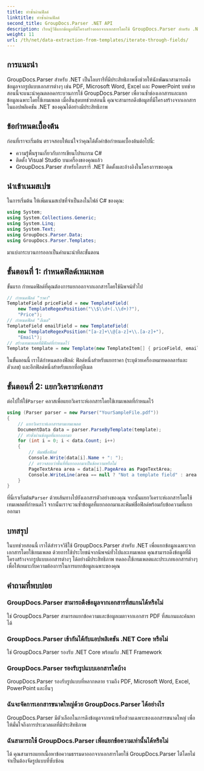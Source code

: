 ```yaml
---
title: ทำซ้ำผ่านฟิลด์
linktitle: ทำซ้ำผ่านฟิลด์
second_title: GroupDocs.Parser .NET API
description: เรียนรู้วิธีแยกข้อมูลที่มีโครงสร้างออกจากเอกสารโดยใช้ GroupDocs.Parser สำหรับ .NET ปรับปรุงแอปพลิเคชัน .NET ของคุณด้วยความสามารถในการแยกข้อมูลเอกสาร
weight: 11
url: /th/net/data-extraction-from-templates/iterate-through-fields/
---
```

## การแนะนำ
GroupDocs.Parser สำหรับ .NET เป็นไลบรารีที่มีประสิทธิภาพซึ่งช่วยให้นักพัฒนาสามารถดึงข้อมูลจากรูปแบบเอกสารต่างๆ เช่น PDF, Microsoft Word, Excel และ PowerPoint บทช่วยสอนนี้จะแนะนำคุณตลอดกระบวนการใช้ GroupDocs.Parser เพื่อวนซ้ำช่องเอกสารและแยกข้อมูลเฉพาะโดยใช้เทมเพลต เมื่อสิ้นสุดบทช่วยสอนนี้ คุณจะสามารถดึงข้อมูลที่มีโครงสร้างจากเอกสารในแอปพลิเคชัน .NET ของคุณได้อย่างมีประสิทธิภาพ
## ข้อกำหนดเบื้องต้น
ก่อนที่เราจะเริ่มต้น ตรวจสอบให้แน่ใจว่าคุณได้ตั้งค่าข้อกำหนดเบื้องต้นต่อไปนี้:
- ความรู้พื้นฐานเกี่ยวกับการเขียนโปรแกรม C#
- ติดตั้ง Visual Studio บนเครื่องของคุณแล้ว
- GroupDocs.Parser สำหรับไลบรารี .NET ติดตั้งและอ้างอิงในโครงการของคุณ

## นำเข้าเนมสเปซ
ในการเริ่มต้น ให้เพิ่มเนมสเปซที่จำเป็นลงในไฟล์ C# ของคุณ:
```csharp
using System;
using System.Collections.Generic;
using System.Linq;
using System.Text;
using GroupDocs.Parser.Data;
using GroupDocs.Parser.Templates;
```
มาแบ่งกระบวนการออกเป็นคำแนะนำทีละขั้นตอน
## ขั้นตอนที่ 1: กำหนดฟิลด์เทมเพลต
ขั้นแรก กำหนดฟิลด์ที่คุณต้องการแยกออกจากเอกสารโดยใช้นิพจน์ทั่วไป
```csharp
// กำหนดฟิลด์ "ราคา"
TemplateField priceField = new TemplateField(
    new TemplateRegexPosition("\\$\\d+(.\\d+)?"),
    "Price");
// กำหนดฟิลด์ "อีเมล"
TemplateField emailField = new TemplateField(
    new TemplateRegexPosition("[a-z]+\\@[a-z]+\\.[a-z]+"),
    "Email");
// สร้างเทมเพลตที่มีฟิลด์ที่กำหนดไว้
Template template = new Template(new TemplateItem[] { priceField, emailField });
```
ในขั้นตอนนี้ เราได้กำหนดสองฟิลด์: ฟิลด์หนึ่งสำหรับแยกราคา (ระบุด้วยเครื่องหมายดอลลาร์และตัวเลข) และอีกฟิลด์หนึ่งสำหรับแยกที่อยู่อีเมล
## ขั้นตอนที่ 2: แยกวิเคราะห์เอกสาร
 ต่อไปให้ใช้`Parser` คลาสเพื่อแยกวิเคราะห์เอกสารโดยใช้เทมเพลตที่กำหนดไว้
```csharp
using (Parser parser = new Parser("YourSampleFile.pdf"))
{
    // แยกวิเคราะห์เอกสารตามเทมเพลต
    DocumentData data = parser.ParseByTemplate(template);
    // ทำซ้ำผ่านข้อมูลที่แยกออกมา
    for (int i = 0; i < data.Count; i++)
    {
        // พิมพ์ชื่อฟิลด์
        Console.Write(data[i].Name + ": ");
        // ตรวจสอบว่าพื้นที่ที่แยกออกมาเป็นข้อความหรือไม่
        PageTextArea area = data[i].PageArea as PageTextArea;
        Console.WriteLine(area == null ? "Not a template field" : area.Text);
    }
}
```
 ที่นี่เราเริ่มต้น`Parser` ด้วยเส้นทางไปยังเอกสารตัวอย่างของคุณ จากนั้นแยกวิเคราะห์เอกสารโดยใช้เทมเพลตที่กำหนดไว้ จากนั้นเราจะวนซ้ำข้อมูลที่แยกออกมาและพิมพ์ชื่อฟิลด์พร้อมกับข้อความที่แยกออกมา
## บทสรุป
ในบทช่วยสอนนี้ เราได้สำรวจวิธีใช้ GroupDocs.Parser สำหรับ .NET เพื่อแยกข้อมูลเฉพาะจากเอกสารโดยใช้เทมเพลต ด้วยการใช้ประโยชน์จากนิพจน์ทั่วไปและเทมเพลต คุณสามารถดึงข้อมูลที่มีโครงสร้างจากรูปแบบเอกสารต่างๆ ได้อย่างมีประสิทธิภาพ ทดลองใช้เทมเพลตและประเภทเอกสารต่างๆ เพื่อให้เหมาะกับความต้องการในการแยกข้อมูลเฉพาะของคุณ

## คำถามที่พบบ่อย
### GroupDocs.Parser สามารถดึงข้อมูลจากเอกสารที่สแกนได้หรือไม่
ใช่ GroupDocs.Parser สามารถแยกข้อความและข้อมูลเมตาจากเอกสาร PDF ที่สแกนและค้นหาได้
### GroupDocs.Parser เข้ากันได้กับแอปพลิเคชัน .NET Core หรือไม่
ใช่ GroupDocs.Parser รองรับ .NET Core พร้อมกับ .NET Framework
### GroupDocs.Parser รองรับรูปแบบเอกสารใดบ้าง
GroupDocs.Parser รองรับรูปแบบที่หลากหลาย รวมถึง PDF, Microsoft Word, Excel, PowerPoint และอื่นๆ
### ฉันจะจัดการเอกสารขนาดใหญ่ด้วย GroupDocs.Parser ได้อย่างไร
GroupDocs.Parser มีตัวเลือกในการดึงข้อมูลจากหน้าหรือส่วนเฉพาะของเอกสารขนาดใหญ่ เพื่อให้มั่นใจถึงการประมวลผลที่มีประสิทธิภาพ
### ฉันสามารถใช้ GroupDocs.Parser เพื่อแยกข้อความเท่านั้นได้หรือไม่
ได้ คุณสามารถแยกเนื้อหาข้อความธรรมดาออกจากเอกสารโดยใช้ GroupDocs.Parser ได้โดยไม่จำเป็นต้องจัดรูปแบบที่ซับซ้อน